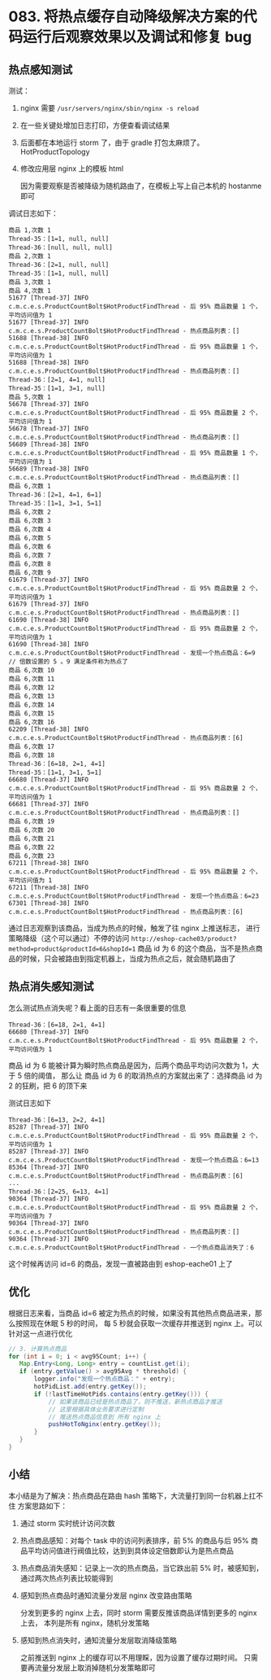 # 083. 将热点缓存自动降级解决方案的代码运行后观察效果以及调试和修复 bug

## 热点感知测试
测试：

1. nginx 需要 `/usr/servers/nginx/sbin/nginx -s reload`
2. 在一些关键处增加日志打印，方便查看调试结果
3. 后面都在本地运行 storm 了，由于 gradle 打包太麻烦了。 HotProductTopology
4. 修改应用层 nginx 上的模板 html

    因为需要观察是否被降级为随机路由了，在模板上写上自己本机的 hostanme 即可

调试日志如下：

```
商品 1,次数 1
Thread-35：[1=1, null, null]
Thread-36：[null, null, null]
商品 2,次数 1
Thread-36：[2=1, null, null]
Thread-35：[1=1, null, null]
商品 3,次数 1
商品 4,次数 1
51677 [Thread-37] INFO  c.m.c.e.s.ProductCountBolt$HotProductFindThread - 后 95% 商品数量 1 个，平均访问值为 1
51677 [Thread-37] INFO  c.m.c.e.s.ProductCountBolt$HotProductFindThread - 热点商品列表：[]
51688 [Thread-38] INFO  c.m.c.e.s.ProductCountBolt$HotProductFindThread - 后 95% 商品数量 1 个，平均访问值为 1
51688 [Thread-38] INFO  c.m.c.e.s.ProductCountBolt$HotProductFindThread - 热点商品列表：[]
Thread-36：[2=1, 4=1, null]
Thread-35：[1=1, 3=1, null]
商品 5,次数 1
56678 [Thread-37] INFO  c.m.c.e.s.ProductCountBolt$HotProductFindThread - 后 95% 商品数量 2 个，平均访问值为 1
56678 [Thread-37] INFO  c.m.c.e.s.ProductCountBolt$HotProductFindThread - 热点商品列表：[]
56689 [Thread-38] INFO  c.m.c.e.s.ProductCountBolt$HotProductFindThread - 后 95% 商品数量 1 个，平均访问值为 1
56689 [Thread-38] INFO  c.m.c.e.s.ProductCountBolt$HotProductFindThread - 热点商品列表：[]
商品 6,次数 1
Thread-36：[2=1, 4=1, 6=1]
Thread-35：[1=1, 3=1, 5=1]
商品 6,次数 2
商品 6,次数 3
商品 6,次数 4
商品 6,次数 5
商品 6,次数 6
商品 6,次数 7
商品 6,次数 8
商品 6,次数 9
61679 [Thread-37] INFO  c.m.c.e.s.ProductCountBolt$HotProductFindThread - 后 95% 商品数量 2 个，平均访问值为 1
61679 [Thread-37] INFO  c.m.c.e.s.ProductCountBolt$HotProductFindThread - 热点商品列表：[]
61690 [Thread-38] INFO  c.m.c.e.s.ProductCountBolt$HotProductFindThread - 后 95% 商品数量 2 个，平均访问值为 1
61690 [Thread-38] INFO  c.m.c.e.s.ProductCountBolt$HotProductFindThread - 发现一个热点商品：6=9  // 倍数设置的 5 。9 满足条件称为热点了
商品 6,次数 10
商品 6,次数 11
商品 6,次数 12
商品 6,次数 13
商品 6,次数 14
商品 6,次数 15
商品 6,次数 16
62209 [Thread-38] INFO  c.m.c.e.s.ProductCountBolt$HotProductFindThread - 热点商品列表：[6]
商品 6,次数 17
商品 6,次数 18
Thread-36：[6=18, 2=1, 4=1]
Thread-35：[1=1, 3=1, 5=1]
66680 [Thread-37] INFO  c.m.c.e.s.ProductCountBolt$HotProductFindThread - 后 95% 商品数量 2 个，平均访问值为 1
66681 [Thread-37] INFO  c.m.c.e.s.ProductCountBolt$HotProductFindThread - 热点商品列表：[]
商品 6,次数 19
商品 6,次数 20
商品 6,次数 21
商品 6,次数 22
商品 6,次数 23
67211 [Thread-38] INFO  c.m.c.e.s.ProductCountBolt$HotProductFindThread - 后 95% 商品数量 2 个，平均访问值为 1
67211 [Thread-38] INFO  c.m.c.e.s.ProductCountBolt$HotProductFindThread - 发现一个热点商品：6=23
67301 [Thread-38] INFO  c.m.c.e.s.ProductCountBolt$HotProductFindThread - 热点商品列表：[6]
```

通过日志观察到该商品，当成为热点的时候，触发了往 nginx 上推送标志，
进行策略降级（这个可以通过）不停的访问 `http://eshop-cache03/product?method=product&productId=6&shopId=1`
商品 id 为 6 的这个商品，当不是热点商品的时候，只会被路由到指定机器上，当成为热点之后，就会随机路由了

## 热点消失感知测试
怎么测试热点消失呢？看上面的日志有一条很重要的信息

```
Thread-36：[6=18, 2=1, 4=1]
66680 [Thread-37] INFO  c.m.c.e.s.ProductCountBolt$HotProductFindThread - 后 95% 商品数量 2 个，平均访问值为 1
```

商品 id 为 6 能被计算为瞬时热点商品是因为，后两个商品平均访问次数为 1，大于 5 倍的阈值，
那么让 商品 id 为 6 的取消热点的方案就出来了：选择商品 id 为 2 的狂刷，把 6 的顶下来

测试日志如下

```
Thread-36：[6=13, 2=2, 4=1]
85287 [Thread-37] INFO  c.m.c.e.s.ProductCountBolt$HotProductFindThread - 后 95% 商品数量 2 个，平均访问值为 1
85287 [Thread-37] INFO  c.m.c.e.s.ProductCountBolt$HotProductFindThread - 发现一个热点商品：6=13
85364 [Thread-37] INFO  c.m.c.e.s.ProductCountBolt$HotProductFindThread - 热点商品列表：[6]
...
Thread-36：[2=25, 6=13, 4=1]
90364 [Thread-37] INFO  c.m.c.e.s.ProductCountBolt$HotProductFindThread - 后 95% 商品数量 2 个，平均访问值为 7
90364 [Thread-37] INFO  c.m.c.e.s.ProductCountBolt$HotProductFindThread - 热点商品列表：[]
90364 [Thread-37] INFO  c.m.c.e.s.ProductCountBolt$HotProductFindThread - 一个热点商品消失了：6
```

这个时候再访问 id=6 的商品，发现一直被路由到 eshop-eache01 上了

## 优化

根据日志来看，当商品 id=6 被定为热点的时候，如果没有其他热点商品进来，那么按照现在休眠 5 秒的时间，
每 5 秒就会获取一次缓存并推送到 nginx 上。可以针对这一点进行优化

```java
// 3. 计算热点商品
for (int i = 0; i < avg95Count; i++) {
   Map.Entry<Long, Long> entry = countList.get(i);
   if (entry.getValue() > avg95Avg * threshold) {
       logger.info("发现一个热点商品：" + entry);
       hotPidList.add(entry.getKey());
       if (!lastTimeHotPids.contains(entry.getKey())) {
           // 如果该商品已经是热点商品了，则不推送，新热点商品才推送
           // 这里根据具体业务要求进行定制
           // 推送热点商品信息到 所有 nginx 上
           pushHotToNginx(entry.getKey());
       }
   }
}
```

## 小结
本小结是为了解决：热点商品在路由 hash 策略下，大流量打到同一台机器上扛不住
方案思路如下：

1. 通过 storm 实时统计访问次数
2. 热点商品感知：对每个 task 中的访问列表排序，前 5% 的商品与后 95% 商品平均访问值进行阀值比较，达到到具体设定倍数即认为是热点商品
3. 热点商品消失感知：记录上一次的热点商品，当它跌出前 5% 时，被感知到，通过两次热点列表比较能得到
4. 感知到热点商品时通知流量分发层 nginx 改变路由策略

    分发到更多的 nginx 上去，同时 storm 需要反推该商品详情到更多的 nginx 上去，
    本列是所有 nginx，随机分发策略
5. 感知到热点消失时，通知流量分发层取消降级策略

    之前推送到 nginx 上的缓存可以不用理睬，因为设置了缓存过期时间。
    只需要再流量分发层上取消掉随机分发策略即可


<iframe  height="500px" width="100%" frameborder=0 allowfullscreen="true" :src="$withBase('/ads.html')"></iframe>